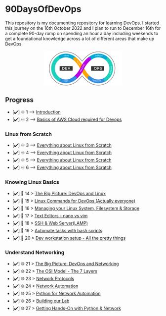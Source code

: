 # 90DaysOfDevOps
This repository is my documenting repository for learning DevOps. I started this journey on the 16th  October  2022 and I plan to run to December 16th for a complete 90-day romp on spending an hour a day including weekends to get a foundational knowledge across a lot of different areas that make up DevOps

<p align="center">
 <img src="./Days/Images/logo.svg?raw=true" alt="90DaysOfDevOps Logo" width="50%" height="50%" />
</p>




## Progress

- [✔️] ♾️ 1 --> [Introduction](Days/Day01.md)
- [✔️] ♾️ 2 --> [Basics of AWS Cloud required for Devops](Days/Day02.md)


### Linux from Scratch

- [✔️] ♾️ 3 --> [Everything about Linux from Scratch](Days/Day04.md)
- [✔️] ♾️ 4 --> [Everything about Linux from Scratch](Days/Day05.md)
- [✔️] ♾️ 5 --> [Everything about Linux from Scratch](Days/Day06.md)
- [✔️] ♾️ 6 --> [Everything about Linux from Scratch](Days/Day07.md)


### Knowing Linux Basics

- [✔️] 🐧 14 > [The Big Picture: DevOps and Linux](Days/day14.md)
- [✔️] 🐧 15 > [Linux Commands for DevOps (Actually everyone)](Days/day15.md)
- [✔️] 🐧 16 > [Managing your Linux System, Filesystem & Storage](Days/day16.md)
- [✔️] 🐧 17 > [Text Editors - nano vs vim](Days/day17.md)
- [✔️] 🐧 18 > [SSH & Web Server(LAMP)](Days/day18.md)
- [✔️] 🐧 19 > [Automate tasks with bash scripts](Days/day19.md)
- [✔️] 🐧 20 > [Dev workstation setup - All the pretty things](Days/day20.md)


### Understand Networking

- [✔️] 🌐 21 > [The Big Picture: DevOps and Networking](Days/day21.md)
- [✔️] 🌐 22 > [The OSI Model - The 7 Layers](Days/day22.md)
- [✔️] 🌐 23 > [Network Protocols](Days/day23.md)
- [✔️] 🌐 24 > [Network Automation](Days/day24.md)
- [✔️] 🌐 25 > [Python for Network Automation](Days/day25.md)
- [✔️] 🌐 26 > [Building our Lab](Days/day26.md)
- [✔️] 🌐 27 > [Getting Hands-On with Python & Network](Days/day27.md)



